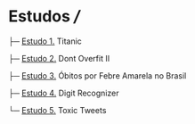 # Estudos */*

├─ [Estudo 1.](https://github.com/alexandre11aa/notebooks/blob/main/studies/titanic/titanic.ipynb) Titanic

├─ [Estudo 2.](https://github.com/alexandre11aa/notebooks/blob/main/studies/dont_overfit_ii/dont_overfit_ii.ipynb) Dont Overfit II

├─ [Estudo 3.](https://github.com/alexandre11aa/notebooks/blob/main/studies/obitos_por_fa/obitos_por_fa.ipynb) Óbitos por Febre Amarela no Brasil

├─ [Estudo 4.](https://github.com/alexandre11aa/notebooks/blob/main/studies/digit_recognizer/digit_recognizer.ipynb) Digit Recognizer

└─ [Estudo 5.](https://github.com/alexandre11aa/notebooks/blob/main/studies/toxic_tweets/final_project.ipynb) Toxic Tweets

